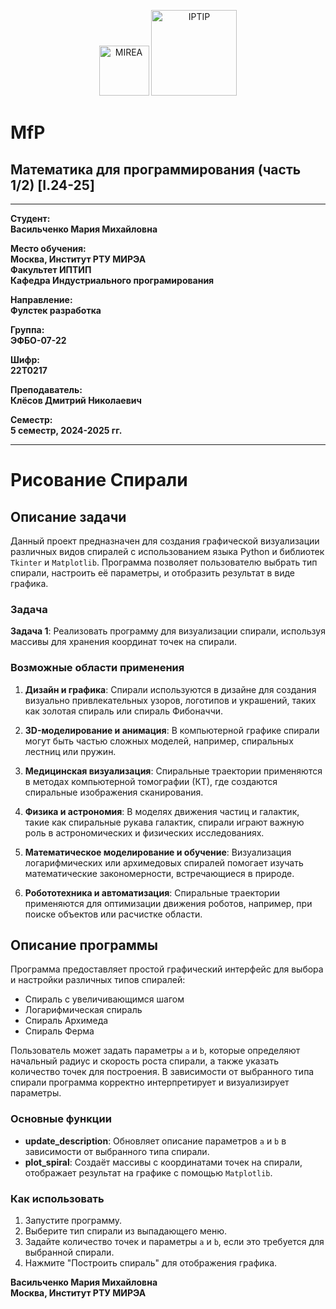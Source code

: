 <p align="center">
  <img src="https://www.mirea.ru/upload/medialibrary/c1a/MIREA_Gerb_Colour.jpg" alt="MIREA" width="80"/>
  <img src="https://www.mirea.ru/upload/medialibrary/26c/FTI_colour.jpg" alt="IPTIP" width="137"/> 
</p>

# MfP
## Математика для программирования (часть 1/2) [I.24-25]
---

**Студент:**  
**Васильченко Мария Михайловна**  

**Место обучения:**  
**Москва, Институт РТУ МИРЭА**  
**Факультет ИПТИП**  
**Кафедра Индустриального програмирования**  

**Направление:**  
**Фулстек разработка**  

**Группа:**  
**ЭФБО-07-22**  

**Шифр:**  
**22Т0217**  

**Преподаватель:**  
**Клёсов Дмитрий Николаевич**  

**Семестр:**  
**5 семестр, 2024-2025 гг.**

---

# Рисование Спирали

## Описание задачи

Данный проект предназначен для создания графической визуализации различных видов спиралей с использованием языка Python и библиотек `Tkinter` и `Matplotlib`. Программа позволяет пользователю выбрать тип спирали, настроить её параметры, и отобразить результат в виде графика.

### Задача

**Задача 1**: Реализовать программу для визуализации спирали, используя массивы для хранения координат точек на спирали.

### Возможные области применения

1. **Дизайн и графика**: Спирали используются в дизайне для создания визуально привлекательных узоров, логотипов и украшений, таких как золотая спираль или спираль Фибоначчи.
   
2. **3D-моделирование и анимация**: В компьютерной графике спирали могут быть частью сложных моделей, например, спиральных лестниц или пружин.

3. **Медицинская визуализация**: Спиральные траектории применяются в методах компьютерной томографии (КТ), где создаются спиральные изображения сканирования.

4. **Физика и астрономия**: В моделях движения частиц и галактик, такие как спиральные рукава галактик, спирали играют важную роль в астрономических и физических исследованиях.

5. **Математическое моделирование и обучение**: Визуализация логарифмических или архимедовых спиралей помогает изучать математические закономерности, встречающиеся в природе.

6. **Робототехника и автоматизация**: Спиральные траектории применяются для оптимизации движения роботов, например, при поиске объектов или расчистке области.

## Описание программы

Программа предоставляет простой графический интерфейс для выбора и настройки различных типов спиралей:
- Спираль с увеличивающимся шагом
- Логарифмическая спираль
- Спираль Архимеда
- Спираль Ферма

Пользователь может задать параметры `a` и `b`, которые определяют начальный радиус и скорость роста спирали, а также указать количество точек для построения. В зависимости от выбранного типа спирали программа корректно интерпретирует и визуализирует параметры.

### Основные функции

- **update_description**: Обновляет описание параметров `a` и `b` в зависимости от выбранного типа спирали.
- **plot_spiral**: Создаёт массивы с координатами точек на спирали, отображает результат на графике с помощью `Matplotlib`.

### Как использовать

1. Запустите программу.
2. Выберите тип спирали из выпадающего меню.
3. Задайте количество точек и параметры `a` и `b`, если это требуется для выбранной спирали.
4. Нажмите "Построить спираль" для отображения графика.


**Васильченко Мария Михайловна**  
**Москва, Институт РТУ МИРЭА**
